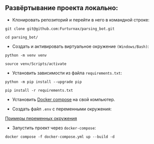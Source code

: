 ## Развёртывание проекта локально:
+ Клонировать репозиторий и перейти в него в командной строке:
```shell script
git clone git@github.com:Furturnax/parsing_bot.git
```

```shell script
cd parsing_bot/
```

+ Cоздать и активировать виртуальное окружение `(Windows/Bash)`:

```shell script
python -m venv venv
```

```shell script
source venv/Scripts/activate
```

+ Установить зависимости из файла `requirements.txt`:
```shell script
python -m pip install --upgrade pip
```

```shell script
pip install -r requirements.txt
```

+ Установить [Docker compose](https://www.docker.com/) на свой компьютер.

+ Создать файл `.env` с переменными окружения:

[Примеры переменных окружения](./docker/envfiles/.env.example)

+ Запустить проект через `docker-compose`:
```shell script
docker compose -f docker-compose.yml up --build -d 
```
